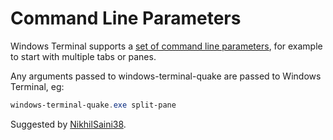 # Command Line Parameters

Windows Terminal supports a [set of command line parameters](https://docs.microsoft.com/en-us/windows/terminal/command-line-arguments?tabs=windows), for example to start with multiple tabs or panes.

Any arguments passed to windows-terminal-quake are passed to Windows Terminal, eg:

```powershell
windows-terminal-quake.exe split-pane
```

<span class="by">Suggested by [NikhilSaini38](https://github.com/NikhilSaini38).</span>

